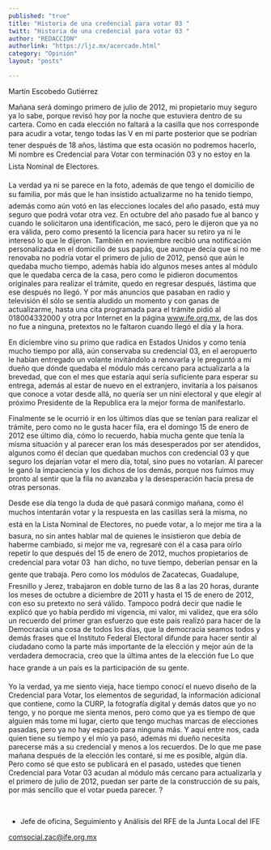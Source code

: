 ```yaml
---
published: "true"
title: "Historia de una credencial para votar 03 "
twitt: "Historia de una credencial para votar 03 "
author: "REDACCION"
authorlink: "https://ljz.mx/acercade.html"
category: "Opinión"
layout: "posts"

---
```



  Martín Escobedo Gutiérrez



Mañana será domingo primero de julio de 2012, mi propietario muy seguro ya lo sabe, porque revisó hoy por la noche que estuviera dentro de su cartera. Como en cada elección no faltará a la casilla que nos corresponde para acudir a votar, tengo todas las V en mi parte posterior que se podrían tener después de 18 años, lástima que esta ocasión no podremos hacerlo, Mi nombre es Credencial para Votar con terminación 03 y no estoy en la Lista Nominal de Electores.  

  La verdad ya ni se parece en la foto, además de que tengo el domicilio de su familia, por más que le han insistido actualizarme no ha tenido tiempo, además como aún votó en las elecciones locales del año pasado, está muy seguro que podrá votar otra vez. En octubre del año pasado fue al banco y cuando le solicitaron una identificación, me sacó, pero le dijeron que ya no era válida, pero como presentó la licencia para hacer su retiro ya ni le interesó lo que le dijeron. También en noviembre recibió una notificación personalizada en el domicilio de sus papás, que aunque decía que si no me renovaba no podría votar el primero de julio de 2012, pensó que aún le quedaba mucho tiempo, además había ido algunos meses antes al módulo que le quedaba cerca de la casa, pero como le pidieron documentos originales para realizar el trámite, quedo en regresar después, lástima que ese después no llegó. Y por más anuncios que pasaban en radio y televisión él sólo se sentía aludido un momento y con ganas de actualizarme, hasta una cita programada para el trámite pidió al 018004332000 y otra por Internet en la página www.ife.org.mx, de las dos no fue a ninguna, pretextos no le faltaron cuando llegó el día y la hora.



  En diciembre vino su primo que radica en Estados Unidos y como tenía mucho tiempo por allá, aún conservaba su credencial 03, en el aeropuerto le habían entregado un volante invitándolo a renovarla y le preguntó a mi dueño que dónde quedaba el módulo más cercano para actualizarla a la brevedad, que con el mes que estaría aquí sería suficiente para esperar su entrega, además al estar de nuevo en el extranjero, invitaría a los paisanos que conoce a votar desde allá, no quería ser un nini electoral y que elegir al próximo Presidente de la Republica era la mejor forma de manifestarlo.



  Finalmente se le ocurrió ir en los últimos días que se tenían para realizar el trámite, pero como no le gusta hacer fila, era el domingo 15 de enero de 2012 ese último día, cómo lo recuerdo, había mucha gente que tenía la misma situación y al parecer eran los más desesperados por ser atendidos, algunos como él decían que quedaban muchos con credencial 03 y que seguro los dejarían votar el mero día, total, sino pues no votarían. Al parecer le ganó la impaciencia y los dichos de los demás, porque nos fuimos muy pronto al sentir que la fila no avanzaba y la desesperación hacía presa de otras personas.



  Desde ese día tengo la duda de qué pasará conmigo mañana, como él muchos intentarán votar y la respuesta en las casillas será la misma, no está en la Lista Nominal de Electores, no puede votar, a lo mejor me tira a la basura, no sin antes hablar mal de quienes le insistieron que debía de haberme cambiado, si mejor me va, regresaré con él a casa para oírlo repetir lo que después del 15 de enero de 2012, muchos propietarios de credencial para votar 03  han dicho, no tuve tiempo, deberían pensar en la gente que trabaja. Pero como los módulos de Zacatecas, Guadalupe, Fresnillo y Jerez, trabajaron en doble turno de las 8 a las 20 horas, durante los meses de octubre a diciembre de 2011 y hasta el 15 de enero de 2012, con eso su pretexto no será válido. Tampoco podrá decir que nadie le explicó que yo había perdido mi vigencia, mi valor, mi validez, que era sólo un recuerdo del primer gran esfuerzo que este país realizó para hacer de la Democracia una cosa de todos los días, que la democracia seamos todos y demás frases que el Instituto Federal Electoral difunde para hacer sentir al ciudadano como la parte más importante de la elección y mejor aún de la verdadera democracia, creo que la última antes de la elección fue Lo que hace grande a un país es la participación de su gente.



  Yo la verdad, ya me siento vieja, hace tiempo conocí el nuevo diseño de la Credencial para Votar, los elementos de seguridad, la información adicional que contiene, como la CURP, la fotografía digital y demás datos que yo no tengo, y no porque me sienta menos, pero como que ya es tiempo de que alguien más tome mi lugar, cierto que tengo muchas marcas de elecciones pasadas, pero ya no hay espacio para ninguna más. Y aquí entre nos, cada quien tiene su tiempo y el mío ya pasó, además mi dueño necesita parecerse más a su credencial y menos a los recuerdos. De lo que me pase mañana después de la elección les contaré, si me es posible, algún día. Pero como sé que esto se publicará en el pasado, ustedes que tienen Credencial para Votar 03 acudan al módulo más cercano para actualizarla y el primero de julio de 2012, puedan ser parte de la construcción de su país, por más sencillo que el votar pueda parecer. ?



   



  * Jefe de oficina, Seguimiento y Análisis del RFE de la Junta Local del IFE



  comsocial.zac@ife.org.mx

